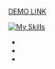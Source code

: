 [DEMO LINK](https://deniskakaka.github.io/js_2048_game/)

[![My Skills](https://skillicons.dev/icons?i=js)](https://skillicons.dev)
<ul>
  <li>
  <a href="https://developer.mozilla.org/en-US/docs/Web/JavaScript"></a>
  </li>
  <li></li>
  <li></li>
</ul>
